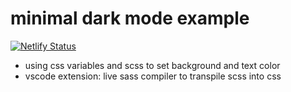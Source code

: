 # minimal dark mode example

[![Netlify Status](https://api.netlify.com/api/v1/badges/08ebf40b-a420-4fc9-a151-cb4e7da76bb2/deploy-status)](https://app.netlify.com/sites/dark-donut/deploys)

- using css variables and scss to set background and text color
- vscode extension: live sass compiler to transpile scss into css
